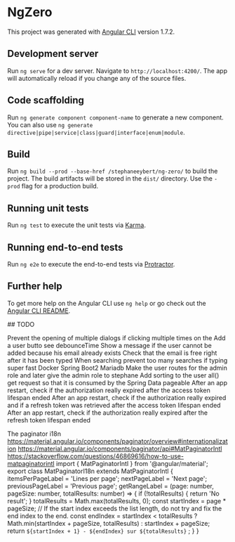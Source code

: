 # NgZero

This project was generated with [Angular CLI](https://github.com/angular/angular-cli) version 1.7.2.

## Development server

Run `ng serve` for a dev server. Navigate to `http://localhost:4200/`. The app will automatically reload if you change any of the source files.

## Code scaffolding

Run `ng generate component component-name` to generate a new component. You can also use `ng generate directive|pipe|service|class|guard|interface|enum|module`.

## Build

Run `ng build --prod --base-href /stephaneeybert/ng-zero/` to build the project. The build artifacts will be stored in the `dist/` directory. Use the `-prod` flag for a production build.

## Running unit tests

Run `ng test` to execute the unit tests via [Karma](https://karma-runner.github.io).

## Running end-to-end tests

Run `ng e2e` to execute the end-to-end tests via [Protractor](http://www.protractortest.org/).

## Further help

To get more help on the Angular CLI use `ng help` or go check out the [Angular CLI README](https://github.com/angular/angular-cli/blob/master/README.md).

## TODO

Prevent the opening of multiple dialogs if clicking multiple times on the Add a user butto see debounceTime
Show a message if the user cannot be added because his email already exists
Check that the email is free right after it has been typed
When searching prevent too many searches if typing super fast
Docker Spring Boot2 Mariadb
Make the user routes for the admin role and later give the admin role to stephane
Add sorting to the user all() get request so that it is consumed by the Spring Data pageable
After an app restart, check if the authorization really expired after the access token lifespan ended
After an app restart, check if the authorization really expired and if a refresh token was retrieved after the access token lifespan ended
After an app restart, check if the authorization really expired after the refresh token lifespan ended

The paginator i18n 
https://material.angular.io/components/paginator/overview#internationalization
https://material.angular.io/components/paginator/api#MatPaginatorIntl
https://stackoverflow.com/questions/46869616/how-to-use-matpaginatorintl
import { MatPaginatorIntl } from '@angular/material';
export class MatPaginatorI18n extends MatPaginatorIntl {
  itemsPerPageLabel = 'Lines per page';
  nextPageLabel = 'Next page';
  previousPageLabel = 'Previous page';
  getRangeLabel = (page: number, pageSize: number, totalResults: number) => {
    if (!totalResults) { return 'No result'; }
    totalResults = Math.max(totalResults, 0);
    const startIndex = page * pageSize;
    // If the start index exceeds the list length, do not try and fix the end index to the end.
    const endIndex =
      startIndex < totalResults ?
        Math.min(startIndex + pageSize, totalResults) :
        startIndex + pageSize; return `${startIndex + 1} - ${endIndex} sur ${totalResults}`
      ;
  }
}

